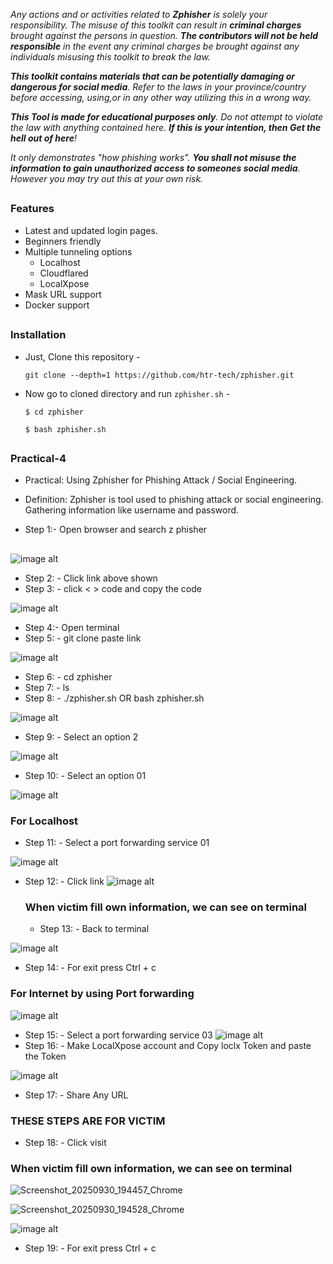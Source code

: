 
<i>Any actions and or activities related to <b>Zphisher</b> is solely your responsibility. The misuse of this toolkit can result in <b>criminal charges</b> brought against the persons in question. <b>The contributors will not be held responsible</b> in the event any criminal charges be brought against any individuals misusing this toolkit to break the law.

<b>This toolkit contains materials that can be potentially damaging or dangerous for social media</b>. Refer to the laws in your province/country before accessing, using,or in any other way utilizing this in a wrong way.

<b>This Tool is made for educational purposes only</b>. Do not attempt to violate the law with anything contained here. <b>If this is your intention, then Get the hell out of here</b>!

It only demonstrates "how phishing works". <b>You shall not misuse the information to gain unauthorized access to someones social media</b>. However you may try out this at your own risk.</i>




##

### Features

- Latest and updated login pages.
- Beginners friendly
- Multiple tunneling options
  - Localhost
  - Cloudflared
  - LocalXpose
- Mask URL support 
- Docker support

##

### Installation


- Just, Clone this repository -
  ```
  git clone --depth=1 https://github.com/htr-tech/zphisher.git
  ```

- Now go to cloned directory and run `zphisher.sh` -
  ```
  $ cd zphisher

  $ bash zphisher.sh
  ```


##
### Practical-4



- Practical: Using Zphisher for Phishing Attack / Social
Engineering.
- Definition: Zphisher is tool used to phishing attack or social
engineering. Gathering information like username and password.





- Step 1:- Open browser and search z phisher
  

##



![image alt](https://github.com/Msc1319/Z8/blob/b1c1f0de6742298244c5df5a8d95eb5b87280599/Z6/1.1.png)


- Step 2: - Click link above shown
- Step 3: - click < > code and copy the code

  
![image alt](https://github.com/Msc1319/Z8/blob/f7d0e54f1e61246b37756956d1627ad30fb52dfc/Z6/3.3.png)


- Step 4:- Open terminal
- Step 5: - git clone paste link

![image alt](https://github.com/Msc1319/Z8/blob/138954a848b0ea6fe80d6f3e002fde11042d025a/Z6/4.png)



- Step 6: - cd zphisher
- Step 7: - ls
- Step 8: - ./zphisher.sh OR bash zphisher.sh

![image alt](https://github.com/Msc1319/Z8/blob/8f4e351aecc4ee64179740aff78c7ec84136e935/Z6/5.png)


- Step 9: - Select an option  2

  
![image alt](https://github.com/Msc1319/Z8/blob/12450ca7bc03325c8ce7eef54b917a0f39dc519f/Z6/6.png)



- Step 10: - Select an option 01



![image alt](https://github.com/Msc1319/Z8/blob/ef0953e0ccca7bc3e161ea0dcf58b9108ff0d860/Z6/7.png)



### For Localhost
- Step 11: - Select a port forwarding service  01


  
![image alt](https://github.com/Msc1319/Z8/blob/04ea80919a98fad2d2c38dd2e64446a0e52dd071/Z6/8.png)


- Step 12: - Click link
![image alt](https://github.com/Msc1319/Z8/blob/4d90b1240404f894e4af936a4c1e4fed0c2746eb/Z6/9.png)
  ### When victim fill own information, we can see on terminal

  - Step 13: - Back to terminal


    
![image alt](https://github.com/Msc1319/Z8/blob/eca546695f3f4f6848098d69a7416c3cbfa55195/Z6/10.png)



- Step 14: - For exit press Ctrl + c
### For Internet by using Port forwarding

  
![image alt](https://github.com/Msc1319/Z8/blob/6deab5c984878cc75ec3b8e587253663203d5b20/Z6/11.png)


- Step 15: - Select a port forwarding service 03
![image alt](https://github.com/Msc1319/Z8/blob/fb18a4b094d425263dde4d6445477ba506842c80/Z6/12.png)
- Step 16: - Make LocalXpose account and Copy loclx Token and paste the Token


  
![image alt](https://github.com/Msc1319/Z8/blob/c116828520e14db588b9db42307d34e837fe00f2/Z6/14.png)



- Step 17: - Share Any URL
### THESE STEPS ARE FOR VICTIM
- Step 18: - Click visit
### When victim fill own information, we can see on terminal



![Screenshot_20250930_194457_Chrome](https://github.com/user-attachments/assets/494aed10-60d9-4b0e-98bf-25a06c4d3150)



![Screenshot_20250930_194528_Chrome](https://github.com/user-attachments/assets/2a5cc586-cae6-4b1a-926d-8d25413805ac)



![image alt](https://github.com/Msc1319/Z8/blob/976d2154e74776e9053b61debf6eed18a90c620c/Z6/15.png)

- Step 19: - For exit press Ctrl + c














